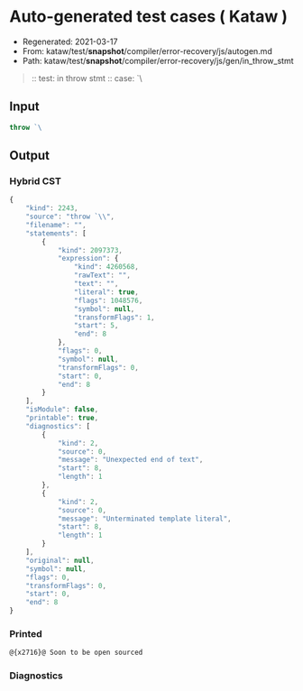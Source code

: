 # Auto-generated test cases ( Kataw )
- Regenerated: 2021-03-17
- From: kataw/test/__snapshot__/compiler/error-recovery/js/autogen.md
- Path: kataw/test/__snapshot__/compiler/error-recovery/js/gen/in_throw_stmt
> :: test: in throw stmt
> :: case: `\
## Input

`````js
throw `\
`````

## Output

### Hybrid CST

```javascript
{
    "kind": 2243,
    "source": "throw `\\",
    "filename": "",
    "statements": [
        {
            "kind": 2097373,
            "expression": {
                "kind": 4260568,
                "rawText": "",
                "text": "",
                "literal": true,
                "flags": 1048576,
                "symbol": null,
                "transformFlags": 1,
                "start": 5,
                "end": 8
            },
            "flags": 0,
            "symbol": null,
            "transformFlags": 0,
            "start": 0,
            "end": 8
        }
    ],
    "isModule": false,
    "printable": true,
    "diagnostics": [
        {
            "kind": 2,
            "source": 0,
            "message": "Unexpected end of text",
            "start": 8,
            "length": 1
        },
        {
            "kind": 2,
            "source": 0,
            "message": "Unterminated template literal",
            "start": 8,
            "length": 1
        }
    ],
    "original": null,
    "symbol": null,
    "flags": 0,
    "transformFlags": 0,
    "start": 0,
    "end": 8
}
```

### Printed

```javascript
@{x2716}@ Soon to be open sourced
```

### Diagnostics

```javascript

```

